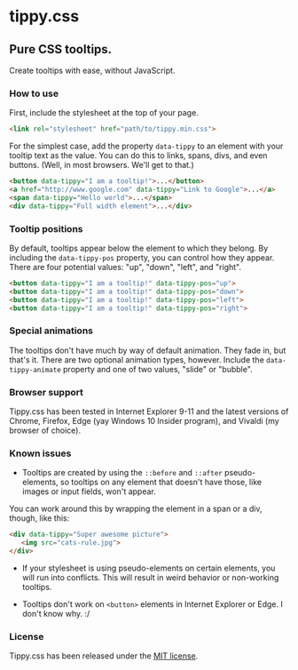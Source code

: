 # tippy.css
## Pure CSS tooltips.
Create tooltips with ease, without JavaScript.

### How to use

First, include the stylesheet at the top of your page.

```html
<link rel="stylesheet" href="path/to/tippy.min.css">
```

For the simplest case, add the property `data-tippy` to an element with your tooltip text as the value. You can do this to links, spans, divs, and even buttons. (Well, in most browsers. We'll get to that.)

```html
<button data-tippy="I am a tooltip!">...</button>
<a href="http://www.google.com" data-tippy="Link to Google">...</a>
<span data-tippy="Hello world">...</span>
<div data-tippy="Full width element">...</div>
```

### Tooltip positions

By default, tooltips appear below the element to which they belong. By including the `data-tippy-pos` property, you can control how they appear. There are four potential values: "up", "down", "left", and "right".

```html
<button data-tippy="I am a tooltip!" data-tippy-pos="up">
<button data-tippy="I am a tooltip!" data-tippy-pos="down">
<button data-tippy="I am a tooltip!" data-tippy-pos="left">
<button data-tippy="I am a tooltip!" data-tippy-pos="right">
```

### Special animations

The tooltips don't have much by way of default animation. They fade in, but that's it. There are two optional animation types, however. Include the `data-tippy-animate` property and one of two values, "slide" or "bubble".

### Browser support

Tippy.css has been tested in Internet Explorer 9-11 and the latest versions of Chrome, Firefox, Edge (yay Windows 10 Insider program), and Vivaldi (my browser of choice).

### Known issues

* Tooltips are created by using the `::before` and `::after` pseudo-elements, so tooltips on any element that doesn't have those, like images or input fields, won't appear.

 You can work around this by wrapping the element in a span or a div, though, like this:

 ```html
 <div data-tippy="Super awesome picture">
    <img src="cats-rule.jpg">
 </div>
```

* If your stylesheet is using pseudo-elements on certain elements, you will run into conflicts. This will result in weird behavior or non-working tooltips.

* Tooltips don't work on `<button>` elements in Internet Explorer or Edge. I don't know why. :/

### License

Tippy.css has been released under the [MIT license](LICENSE).

